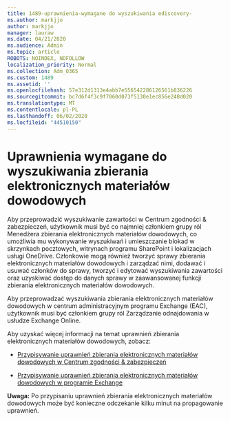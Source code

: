 ```yaml
---
title: 1489-uprawnienia-wymagane do wyszukiwania ediscovery-
ms.author: markjjo
author: markjjo
manager: lauraw
ms.date: 04/21/2020
ms.audience: Admin
ms.topic: article
ROBOTS: NOINDEX, NOFOLLOW
localization_priority: Normal
ms.collection: Adm_O365
ms.custom: 1489
ms.assetid: ''
ms.openlocfilehash: 57e312d1313e4abb7e556542286126561b836226
ms.sourcegitcommit: bc7d6f4f3c9f7060d073f5130e1ec856e248d020
ms.translationtype: MT
ms.contentlocale: pl-PL
ms.lasthandoff: 06/02/2020
ms.locfileid: "44510150"
---
```

# <a name="permissions-required-for-ediscovery-searches"></a>Uprawnienia wymagane do wyszukiwania zbierania elektronicznych materiałów dowodowych

Aby przeprowadzić wyszukiwanie zawartości w Centrum zgodności & zabezpieczeń, użytkownik musi być co najmniej członkiem grupy ról Menedżera zbierania elektronicznych materiałów dowodowych, co umożliwia mu wykonywanie wyszukiwań i umieszczanie blokad w skrzynkach pocztowych, witrynach programu SharePoint i lokalizacjach usługi OneDrive. Członkowie mogą również tworzyć sprawy zbierania elektronicznych materiałów dowodowych i zarządzać nimi, dodawać i usuwać członków do sprawy, tworzyć i edytować wyszukiwania zawartości oraz uzyskiwać dostęp do danych sprawy w zaawansowanej funkcji zbierania elektronicznych materiałów dowodowych.

Aby przeprowadzać wyszukiwania zbierania elektronicznych materiałów dowodowych w centrum administracyjnym programu Exchange (EAC), użytkownik musi być członkiem grupy ról Zarządzanie odnajdowania w usłudze Exchange Online.

Aby uzyskać więcej informacji na temat uprawnień zbierania elektronicznych materiałów dowodowych, zobacz: 

- [Przypisywanie uprawnień zbierania elektronicznych materiałów dowodowych w Centrum zgodności & zabezpieczeń](https://docs.microsoft.com/microsoft-365/compliance/assign-ediscovery-permissions)

- [Przypisywanie uprawnień zbierania elektronicznych materiałów dowodowych w programie Exchange](https://docs.microsoft.com/exchange/security-and-compliance/in-place-ediscovery/assign-ediscovery-permissions)

**Uwaga:** Po przypisaniu uprawnień zbierania elektronicznych materiałów dowodowych może być konieczne odczekanie kilku minut na propagowanie uprawnień.
